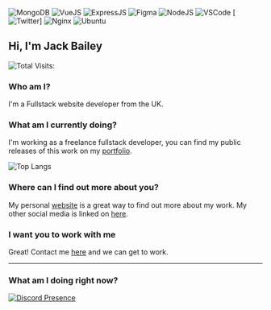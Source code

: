 <p>
  
![MongoDB](https://img.shields.io/badge/MongoDB-%234ea94b.svg?style=for-the-badge&logo=mongodb&logoColor=white)
![VueJS](https://img.shields.io/badge/vuejs-%2335495e.svg?style=for-the-badge&logo=vuedotjs&logoColor=%234FC08D)
![ExpressJS](https://img.shields.io/badge/Express.js-000000?style=for-the-badge&logo=express&logoColor=white)
![Figma](https://img.shields.io/badge/Figma-F24E1E?style=for-the-badge&logo=figma&logoColor=white)
![NodeJS](https://img.shields.io/badge/Node.js-339933?style=for-the-badge&logo=nodedotjs&logoColor=white)
![VSCode](https://img.shields.io/badge/Visual%20Studio%20Code-0078d7.svg?style=for-the-badge&logo=visual-studio-code&logoColor=white)
[![Twitter](https://img.shields.io/badge/@jackba__-%231DA1F2.svg?style=for-the-badge&logo=Twitter&logoColor=white)]
![Nginx](https://img.shields.io/badge/nginx-%23009639.svg?style=for-the-badge&logo=nginx&logoColor=white)
![Ubuntu](https://img.shields.io/badge/Ubuntu-E95420?style=for-the-badge&logo=ubuntu&logoColor=white)
  
</p>


## Hi, I'm Jack Bailey
![Total Visits:](https://visitor-badge.glitch.me/badge?page_id=jack-bailey.jack-bailey)

### Who am I?
I'm a Fullstack website developer from the UK.

### What am I currently doing?

I'm working as a freelance fullstack developer, you can find my public releases of this work on my [portfolio](https://jackbailey.dev).



![Top Langs](https://github-stats.jackbailey.dev/api/top-langs/?username=jack-bailey&hide=TeX&layout=compact&theme=react)

### Where can I find out more about you?

My personal [website](https://jackbailey.dev) is a great way to find out more about my work.
My other social media is linked on [here](https://jck.cx).

### I want you to work with me

Great! Contact me [here](https://jck.cx/c) and we can get to work.



-----

### What am I doing right now?

[![Discord Presence](https://lanyard.cnrad.dev/api/154608413412818944?borderRadius=5px&idleMessage=Friend%20me%20on%20discord%20to%20chat!&bg=a)](https://discord.com/users/154608413412818944)
